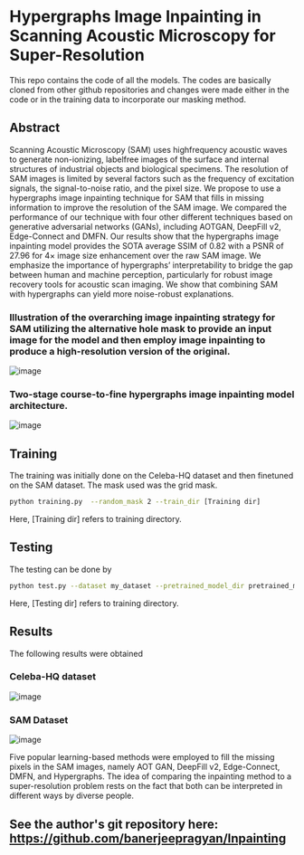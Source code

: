 # Hypergraphs Image Inpainting in Scanning Acoustic Microscopy for Super-Resolution

This repo contains the code of all the models. The codes are basically cloned from other github repositories and changes were made either in the code or in the training data to incorporate our masking method.

## Abstract

Scanning Acoustic Microscopy (SAM) uses highfrequency acoustic waves to generate non-ionizing, labelfree images of the surface and internal structures of industrial objects and biological specimens. The resolution of SAM images is limited by several factors such as the frequency of excitation signals, the signal-to-noise ratio, and the pixel size. We propose to use a hypergraphs image inpainting technique for SAM that fills in missing information to improve the resolution of the SAM image. We compared the performance of our technique with four other different techniques based on generative adversarial networks (GANs), including AOTGAN, DeepFill v2, Edge-Connect and DMFN. Our results show that the hypergraphs image inpainting model provides the SOTA average SSIM of 0.82 with a PSNR of 27.96 for 4× image size enhancement over the raw SAM image. We emphasize the importance of hypergraphs’ interpretability to bridge the gap between human and machine perception, particularly for robust image recovery tools for acoustic scan imaging. We show that combining SAM with hypergraphs can yield more noise-robust explanations.

### Illustration of the overarching image inpainting strategy for SAM utilizing the alternative hole mask to provide an input image for the model and then employ image inpainting to produce a high-resolution version of the original.

![image](https://user-images.githubusercontent.com/88557062/231522866-fbb6e554-097b-42f9-ae7d-532601cd2d61.png)

### Two-stage course-to-fine hypergraphs image inpainting model architecture. 

![image](https://user-images.githubusercontent.com/88557062/231523103-e774bcb3-5349-46c9-a5bd-897f94163c3f.png)

## Training

The training was initially done on the Celeba-HQ dataset and then finetuned on the SAM dataset. The mask used was the grid mask.

```bash
python training.py  --random_mask 2 --train_dir [Training dir]
```

Here, [Training dir] refers to training directory.

## Testing

The testing can be done by

```bash
python test.py --dataset my_dataset --pretrained_model_dir pretrained_models/ --checkpoint_prefix my_dataset_256x256_grid_mask --random_mask 2 --test_dir [Testing dir]
```

Here, [Testing dir] refers to training directory.

## Results

The following results were obtained 

### Celeba-HQ dataset

![image](https://user-images.githubusercontent.com/88557062/231527559-345fb42d-c5ad-412d-bd3d-2a41411bd44f.png)

### SAM Dataset

![image](https://user-images.githubusercontent.com/88557062/231527701-2a2c6d13-8382-4c57-9ab2-bcee96e79e2f.png)

Five popular learning-based methods were employed to fill the missing pixels in the SAM images, namely AOT GAN, DeepFill v2, Edge-Connect, DMFN, and Hypergraphs. The idea of comparing the inpainting method to a super-resolution problem rests on the fact that both can be interpreted in different ways by diverse people.

## See the author's git repository here: https://github.com/banerjeepragyan/Inpainting

